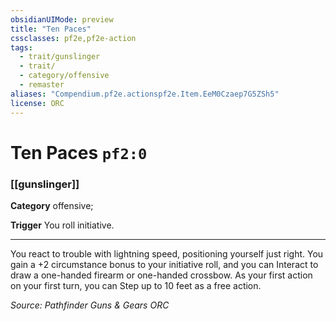 ```yaml
---
obsidianUIMode: preview
title: "Ten Paces"
cssclasses: pf2e,pf2e-action
tags:
  - trait/gunslinger
  - trait/
  - category/offensive
  - remaster
aliases: "Compendium.pf2e.actionspf2e.Item.EeM0Czaep7G5ZSh5"
license: ORC
---
```

# Ten Paces `pf2:0`

### [[gunslinger]]

**Category** offensive; 




**Trigger** You roll initiative.

* * *

You react to trouble with lightning speed, positioning yourself just right. You gain a +2 circumstance bonus to your initiative roll, and you can Interact to draw a one-handed firearm or one-handed crossbow. As your first action on your first turn, you can Step up to 10 feet as a free action.

*Source: Pathfinder Guns & Gears*
*ORC*